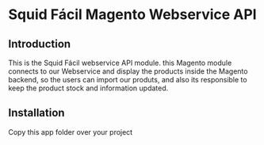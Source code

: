 Squid Fácil Magento Webservice API
=======

Introduction
------------
This is the Squid Fácil webservice API module. this Magento module connects to
our Webservice and display the products inside the Magento backend, so the users
can import our produts, and also its responsible to keep the product stock and
information updated.

Installation
------------
Copy this app folder over your project
